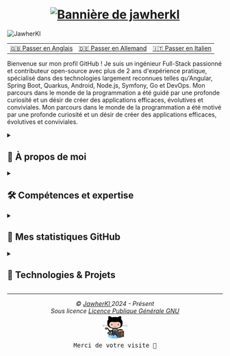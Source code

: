 <h1 align="center">
  <a href="https://git.io/typing-svg">
    <img src="https://readme-typing-svg.demolab.com?font=Fira+Code&weight=700&size=25&duration=2000&pause=1000&color=0785fb&vCenter=true&random=false&width=500&height=30&lines=Bonjour+%2C+je+suis+Jawher+%F0%9F%91%8B%F0%9F%8F%BB;Ingenieur+logiciel+%F0%9F%91%A8%E2%80%8D%F0%9F%92%BB;Contributeur+open+source+%F0%9F%9A%A9" alt="Bannière de jawherkl" />
  </a>
</h1>

<p align="left"> 
<img src="https://komarev.com/ghpvc/?username=JawherKl&label=Profile%20views&color=084777&style=flat" alt="JawherKl" /> 
</p>

<table>
    <tr>
      <td align="center">
        <a href="README.md">🇬🇧 Passer en Anglais</a>
      </td>
      <td align="center">
        <a href="README_de.md">🇩🇪 Passer en Allemand</a>
      </td>
      <td align="center">
        <a href="README_it.md">🇮🇹 Passer en Italien</a>
      </td>
  </tr>
</table>

<p align="left"> 
Bienvenue sur mon profil GitHub ! Je suis un ingénieur Full-Stack passionné et contributeur open-source avec plus de 2 ans d'expérience pratique, spécialisé dans des technologies largement reconnues telles qu'Angular, Spring Boot, Quarkus, Android, Node.js, Symfony, Go et DevOps. Mon parcours dans le monde de la programmation a été guidé par une profonde curiosité et un désir de créer des applications efficaces, évolutives et conviviales. 
Mon parcours dans le monde de la programmation a été motivé par une profonde curiosité et un désir de créer des applications efficaces, évolutives et conviviales.

<details close> 
  <summary><h2>🌟 À propos de moi</h2></summary>

  - 💻 Je me spécialise en JS, PHP et Java, mais j'aime aussi explorer d'autres technologies et langages. 
  - 🚀 Je suis toujours désireux d'apprendre de nouvelles choses et de relever de nouveaux défis. Je suis toujours désireux d'apprendre de nouvelles choses et de relever de nouveaux défis. 
  - 🎓 Je crois au pouvoir du partage de connaissances et de l'open source. 
</details>

<details close> 
  <summary><h2>🛠️ Compétences et expertise</h2></summary>

  - **Backend :** Node.js, Express.js, NestJS, Go, Symfony. 
    - **Frontend :** Angular, HTML, SCSS, CSS, Bootstrap. 
    - **Langages de programmation :** JavaScript, TypeScript, Php, Python, Go, C++. 
    - **Bases de données :** PostgreSQL, MySQL, MongoDB, Firebase, SQLite. 
    - **Outils :** Git, Docker, K8s, Jenkins, Lens, Kafka, Redis, Argocd, Portainer, ELK-Stack, Grafana, Graylog, Prometheus. 
    - **Langues :** Anglais, Français, Arabe.

  <img src="assets/devTools.png" alt="devTools"/> 
  <br><br> 
  💡 Je m'épanouis dans les défis et j'aime apprendre de nouvelles technologies pour résoudre des problèmes complexes. Je m'épanouis face aux défis et j'aime apprendre de nouvelles technologies pour résoudre des problèmes complexes. Je suis toujours désireux de collaborer sur des projets passionnants et de contribuer à la communauté technologique. 
</details> 
  
<details close> 
  <summary><h2>🔭 Mes statistiques GitHub</h2></summary>
  <p align="center"> 
    <img src="https://github-readme-stats.vercel.app/api/top-langs/?username=JawherKl&layout=compact&theme=algolia&langs_count=20" alt="JawherKl"/>&nbsp;&nbsp;&nbsp;
    <img src="https://github-readme-stats.vercel.app/api?username=JawherKl&show_icons=true&locale=en&show=prs_merged,prs_merged_percentage&theme=algolia" alt="JawherKl"/>
    <br><br>
    <img src="https://github-profile-trophy.vercel.app/?username=JawherKl&theme=algolia&column=5&margin-w=15&margin-h=15" alt="JawherKl"/>
    <br><br>
    <img src="https://github-readme-streak-stats-git-main-davids-projects-ad77adcc.vercel.app/?user=JawherKl&theme=algolia&card_width=800" alt="JawherKl"/>
    <br><br>
    <img src="./profile-3d-contrib/profile-3d-contrib.svg" alt="JawherKl"/>
    <br><br>
    <img src="https://github-readme-activity-graph.vercel.app/graph/?username=JawherKl&bg_color=RRGGBBAA&title_color=00aeff&color=00aeff&line=00aeff&point=2ddc97&hide_border=true&custom_title=Contribution%E2%A0%80Graph" alt="JawherKl"/>
    <a href="https://app.daily.dev/jawher62"><img src="https://api.daily.dev/devcards/v2/Tflf66qLrhQ3HGtLrchsW.png?type=wide&r=5q2" width="652" alt="jawher's Dev Card"/></a>
    <p align="center">📫 Connectons-nous et construisons quelque chose d'incroyable ensemble ! </p> 
  </p>
</details>

<details close>
 <summary><h2>🚀 Technologies & Projets</h2></summary> 
 Je me spécialise dans la création d'applications évolutives, de services backend et de solutions DevOps en utilisant une variété de technologies modernes. 
  
 #### **💻 Développement Backend (70%):** 
 - **Node.js, Express.js et NestJS** – Création d'API RESTful et GraphQL efficaces et évolutives. 
  - **Go (Golang)** – Création de services backend haute performance. 
  - **Symfony** – Développement d'applications web robustes en utilisant PHP. 

 #### **☁️ DevOps et Cloud (15%):** 
 - **Kubernetes, Docker, ArgoCD, Jenkins** – Gestion des pipelines CI/CD et des applications conteneurisées. 
  - **Kafka, Redis, ELK-Stack, Prometheus, Grafana** – Assurer l'observabilité et la haute disponibilité. 
  
 #### **🤖 IA et Grands Modèles de Langage (LLM) (10%):** 
 - Expérimenter avec les **LLMs** pour des applications pilotées par l'IA. 
  - Mise en œuvre de **solutions basées sur le ML et l'IA** en utilisant Python et les services cloud. 
    
 #### **🎨 Développement Frontend (5%):** 
 - **Angular** – Création d'applications web dynamiques et interactives. 
  
  
 💡 **Explorez mes dépôts** pour voir des projets utilisant ces technologies !

</details>

***

<p align="center"> 
  <i>&copy; <a href="https://github.com/JawherKl/"> JawherKl </a> 2024 - Présent </i><br>
  <i> Sous licence <a href="https://github.com/JawherKl/JawherKl/tree/master/LICENSE"> Licence Publique Générale GNU</a></i><br>
  <a href="https://octodex.github.com/swagtocat/"> <img src="assets/swagtocat.png" width="60" height="60" /></a><br> 
  <kbd>Merci de votre visite 🙂</kbd>
</p>
